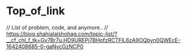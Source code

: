 # Top_of_link

// List of problem, code, and anymore.. //
https://blog.shahjalalshohag.com/topic-list/?__cf_chl_f_tk=Gv7Br7u.HD9UREPj7BHofzRCTFlL6zA9OQbyn0QWEcE-1642408685-0-gaNycGzNCP0
